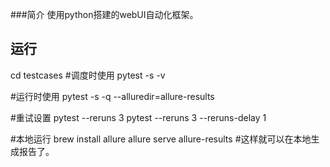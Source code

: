 ###简介
使用python搭建的webUI自动化框架。

## 运行
cd testcases
#调度时使用
pytest -s -v 

#运行时使用
pytest -s -q --alluredir=allure-results 

#重试设置
pytest --reruns 3 
pytest --reruns 3 --reruns-delay 1 

#本地运行
brew install allure
allure serve allure-results  #这样就可以在本地生成报告了。
